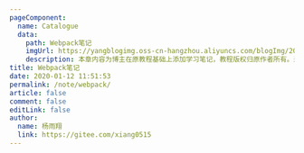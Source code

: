 ```yaml
---
pageComponent:
  name: Catalogue
  data:
    path: Webpack笔记
    imgUrl: https://yangblogimg.oss-cn-hangzhou.aliyuncs.com/blogImg/20220516171516.png
    description: 本章内容为博主在原教程基础上添加学习笔记，教程版权归原作者所有。来源：<a href='https://wangdoc.com/javascript/' target='_blank'>JavaScript教程</a>
title: Webpack笔记
date: 2020-01-12 11:51:53
permalink: /note/webpack/
article: false
comment: false
editLink: false
author:
  name: 杨雨翔
  link: https://gitee.com/xiang0515
---
```

